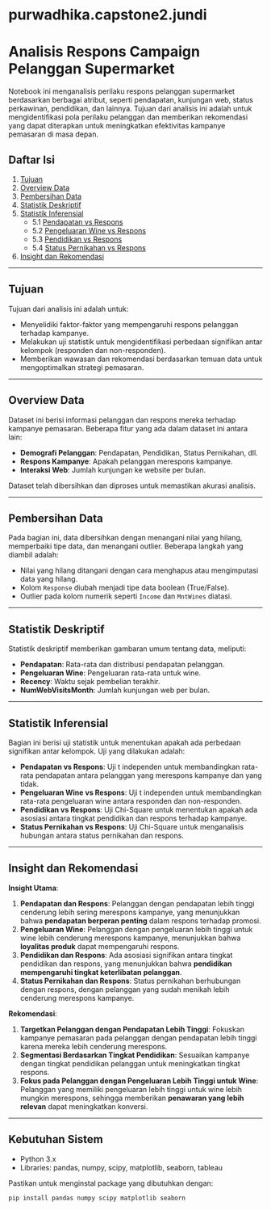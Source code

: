 # purwadhika.capstone2.jundi

# Analisis Respons Campaign Pelanggan Supermarket

Notebook ini menganalisis perilaku respons pelanggan supermarket berdasarkan berbagai atribut, seperti pendapatan, kunjungan web, status perkawinan, pendidikan, dan lainnya. Tujuan dari analisis ini adalah untuk mengidentifikasi pola perilaku pelanggan dan memberikan rekomendasi yang dapat diterapkan untuk meningkatkan efektivitas kampanye pemasaran di masa depan.

## Daftar Isi

1. [Tujuan](#tujuan)
2. [Overview Data](#overview-data)
3. [Pembersihan Data](#pembersihan-data)
4. [Statistik Deskriptif](#statistik-deskriptif)
5. [Statistik Inferensial](#statistik-inferensial)
   - 5.1 [Pendapatan vs Respons](#pendapatan-vs-respons)
   - 5.2 [Pengeluaran Wine vs Respons](#pengeluaran-wine-vs-respons)
   - 5.3 [Pendidikan vs Respons](#pendidikan-vs-respons)
   - 5.4 [Status Pernikahan vs Respons](#status-pernikahan-vs-respons)
6. [Insight dan Rekomendasi](#insight-dan-rekomendasi)

---

## Tujuan

Tujuan dari analisis ini adalah untuk:
- Menyelidiki faktor-faktor yang mempengaruhi respons pelanggan terhadap kampanye.
- Melakukan uji statistik untuk mengidentifikasi perbedaan signifikan antar kelompok (responden dan non-responden).
- Memberikan wawasan dan rekomendasi berdasarkan temuan data untuk mengoptimalkan strategi pemasaran.

---

## Overview Data

Dataset ini berisi informasi pelanggan dan respons mereka terhadap kampanye pemasaran. Beberapa fitur yang ada dalam dataset ini antara lain:
- **Demografi Pelanggan**: Pendapatan, Pendidikan, Status Pernikahan, dll.
- **Respons Kampanye**: Apakah pelanggan merespons kampanye.
- **Interaksi Web**: Jumlah kunjungan ke website per bulan.

Dataset telah dibersihkan dan diproses untuk memastikan akurasi analisis.

---

## Pembersihan Data

Pada bagian ini, data dibersihkan dengan menangani nilai yang hilang, memperbaiki tipe data, dan menangani outlier. Beberapa langkah yang diambil adalah:
- Nilai yang hilang ditangani dengan cara menghapus atau mengimputasi data yang hilang.
- Kolom `Response` diubah menjadi tipe data boolean (True/False).
- Outlier pada kolom numerik seperti `Income` dan `MntWines` diatasi.

---

## Statistik Deskriptif

Statistik deskriptif memberikan gambaran umum tentang data, meliputi:
- **Pendapatan**: Rata-rata dan distribusi pendapatan pelanggan.
- **Pengeluaran Wine**: Pengeluaran rata-rata untuk wine.
- **Recency**: Waktu sejak pembelian terakhir.
- **NumWebVisitsMonth**: Jumlah kunjungan web per bulan.

---

## Statistik Inferensial

Bagian ini berisi uji statistik untuk menentukan apakah ada perbedaan signifikan antar kelompok. Uji yang dilakukan adalah:
- **Pendapatan vs Respons**: Uji t independen untuk membandingkan rata-rata pendapatan antara pelanggan yang merespons kampanye dan yang tidak.
- **Pengeluaran Wine vs Respons**: Uji t independen untuk membandingkan rata-rata pengeluaran wine antara responden dan non-responden.
- **Pendidikan vs Respons**: Uji Chi-Square untuk menentukan apakah ada asosiasi antara tingkat pendidikan dan respons terhadap kampanye.
- **Status Pernikahan vs Respons**: Uji Chi-Square untuk menganalisis hubungan antara status pernikahan dan respons.

---

## Insight dan Rekomendasi

**Insight Utama**:
1. **Pendapatan dan Respons**: Pelanggan dengan pendapatan lebih tinggi cenderung lebih sering merespons kampanye, yang menunjukkan bahwa **pendapatan berperan penting** dalam respons terhadap promosi.
2. **Pengeluaran Wine**: Pelanggan dengan pengeluaran lebih tinggi untuk wine lebih cenderung merespons kampanye, menunjukkan bahwa **loyalitas produk** dapat mempengaruhi respons.
3. **Pendidikan dan Respons**: Ada asosiasi signifikan antara tingkat pendidikan dan respons, yang menunjukkan bahwa **pendidikan mempengaruhi tingkat keterlibatan pelanggan**.
4. **Status Pernikahan dan Respons**: Status pernikahan berhubungan dengan respons, dengan pelanggan yang sudah menikah lebih cenderung merespons kampanye.

**Rekomendasi**:
1. **Targetkan Pelanggan dengan Pendapatan Lebih Tinggi**: Fokuskan kampanye pemasaran pada pelanggan dengan pendapatan lebih tinggi karena mereka lebih cenderung merespons.
2. **Segmentasi Berdasarkan Tingkat Pendidikan**: Sesuaikan kampanye dengan tingkat pendidikan pelanggan untuk meningkatkan tingkat respons.
3. **Fokus pada Pelanggan dengan Pengeluaran Lebih Tinggi untuk Wine**: Pelanggan yang memiliki pengeluaran lebih tinggi untuk wine lebih mungkin merespons, sehingga memberikan **penawaran yang lebih relevan** dapat meningkatkan konversi.


---

## Kebutuhan Sistem

- Python 3.x
- Libraries: pandas, numpy, scipy, matplotlib, seaborn, tableau

Pastikan untuk menginstal package yang dibutuhkan dengan:
```bash
pip install pandas numpy scipy matplotlib seaborn

